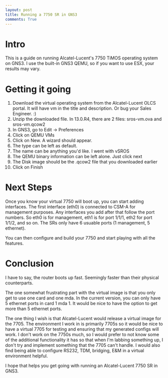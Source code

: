 ```yaml
---
layout: post
title: Running a 7750 SR in GNS3
comments: True
---
```


Intro
=====
This is a guide on running Alcatel-Lucent's 7750 TiMOS operating system on GNS3. I use the built-in GNS3 QEMU, so if you want to use ESX, your results may vary.

Getting it going
================
1. Download the virtual operating system from the Alcatel-Lucent OLCS portal. It will have vm in the title and description. Or bug your Sales Engineer. :)
2. Unzip the downloaded file. In 13.0.R4, there are 2 files: sros-vm.ova and sros-vm.qcow2
3. In GNS3, go to Edit -> Preferences
4. Click on QEMU VMs
5. Click on New. A wizard should appear.
6. The type can be left as default.
7. The name can be anything you'd like. I went with vSROS
8. The QEMU binary information can be left alone. Just click next
9. The Disk image should be the .qcow2 file that you downloaded earlier
10. Click on Finish

Next Steps
==========
Once you know your virtual 7750 will boot up, you can start adding interfaces. The first interface (eth0) is connected to CSM-A for management purposes. Any interfaces you add after that follow the port numbers. So eth0 is for management, eth1 is for port 1/1/1, eth2 for port 1/1/2, and so on. The SRs only have 6 usuable ports (1 management, 5 ethernet).

You can then configure and build your 7750 and start playing with all the features.

Conclusion
===========
I have to say, the router boots up fast. Seemingly faster than their physical counterparts.

The one somewhat frustrating part with the virtual image is that you only get to use one card and one mda. In the current version, you can only have 5 ethernet ports in card 1 mda 1.  It would be nice to have the option to get more than 5 ethernet ports.

The one thing I wish is that Alcatel-Lucent would release a virtual image for the 7705. The environment I work in is primarily 7705s so it would be nice to have a virtual 7705 for testing and ensuring that my generated configs will work. I don't work on the 7750s much, so I would prefer to not know some of the additional functionality it has so that when I'm labbing something up, I don't try and implement something that the 7705 can't handle. I would also find being able to configure RS232, TDM, bridging, E&M in a virtual environment helpful.

I hope that helps you get going with running an Alcatel-Lucent 7750 SR in GNS3.
